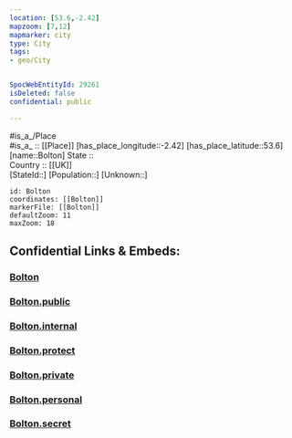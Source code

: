 ```yaml
---
location: [53.6,-2.42] 
mapzoom: [7,12] 
mapmarker: city 
type: City
tags:
- geo/City


SpocWebEntityId: 29261
isDeleted: false
confidential: public

---
```

#is_a_/Place  
#is_a_ :: [[Place]] 
[has_place_longitude::-2.42] 
[has_place_latitude::53.6] 
[name::Bolton] 
State ::  
Country :: [[UK]]  
[StateId::] 
[Population::] 
[Unknown::] 


```leaflet
id: Bolton
coordinates: [[Bolton]] 
markerFile: [[Bolton]] 
defaultZoom: 11 
maxZoom: 18
```


## Confidential Links & Embeds: 

### [Bolton](/_Standards/Earth/Continent/Europe/Europe~North/UK/England/Regions~England/North_West_England/Manchester,County/Bolton,County/cities~Bolton/Bolton.md) 

### [Bolton.public](/_public/Earth/Continent/Europe/Europe~North/UK/England/Regions~England/North_West_England/Manchester,County/Bolton,County/cities~Bolton/Bolton.public.md) 

### [Bolton.internal](/_internal/Earth/Continent/Europe/Europe~North/UK/England/Regions~England/North_West_England/Manchester,County/Bolton,County/cities~Bolton/Bolton.internal.md) 

### [Bolton.protect](/_protect/Earth/Continent/Europe/Europe~North/UK/England/Regions~England/North_West_England/Manchester,County/Bolton,County/cities~Bolton/Bolton.protect.md) 

### [Bolton.private](/_private/Earth/Continent/Europe/Europe~North/UK/England/Regions~England/North_West_England/Manchester,County/Bolton,County/cities~Bolton/Bolton.private.md) 

### [Bolton.personal](/_personal/Earth/Continent/Europe/Europe~North/UK/England/Regions~England/North_West_England/Manchester,County/Bolton,County/cities~Bolton/Bolton.personal.md) 

### [Bolton.secret](/_secret/Earth/Continent/Europe/Europe~North/UK/England/Regions~England/North_West_England/Manchester,County/Bolton,County/cities~Bolton/Bolton.secret.md)

